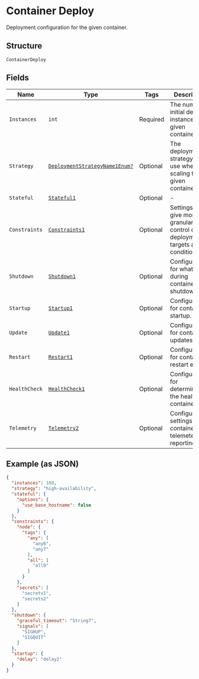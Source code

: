
# Container Deploy

Deployment configuration for the given container.

## Structure

`ContainerDeploy`

## Fields

| Name | Type | Tags | Description |
|  --- | --- | --- | --- |
| `Instances` | `int` | Required | The number of initial desired instances for a given container. |
| `Strategy` | [`DeploymentStrategyName1Enum?`](../../doc/models/deployment-strategy-name-1-enum.md) | Optional | The deployment strategy to use when scaling the given container. |
| `Stateful` | [`Stateful1`](../../doc/models/stateful-1.md) | Optional | - |
| `Constraints` | [`Constraints1`](../../doc/models/constraints-1.md) | Optional | Settings that give more granular control over deployment targets and conditions. |
| `Shutdown` | [`Shutdown1`](../../doc/models/shutdown-1.md) | Optional | Configuration for what to do during container shutdown. |
| `Startup` | [`Startup1`](../../doc/models/startup-1.md) | Optional | Configurations for container startup. |
| `Update` | [`Update1`](../../doc/models/update-1.md) | Optional | Configurations for container updates. |
| `Restart` | [`Restart1`](../../doc/models/restart-1.md) | Optional | Configurations for container restart events. |
| `HealthCheck` | [`HealthCheck1`](../../doc/models/health-check-1.md) | Optional | Configuration for determining the health of a container. |
| `Telemetry` | [`Telemetry2`](../../doc/models/telemetry-2.md) | Optional | Configuration settings for container telemetery reporting. |

## Example (as JSON)

```json
{
  "instances": 180,
  "strategy": "high-availability",
  "stateful": {
    "options": {
      "use_base_hostname": false
    }
  },
  "constraints": {
    "node": {
      "tags": {
        "any": [
          "any6",
          "any7"
        ],
        "all": [
          "all9"
        ]
      }
    },
    "secrets": [
      "secrets1",
      "secrets2"
    ]
  },
  "shutdown": {
    "graceful_timeout": "String7",
    "signals": [
      "SIGHUP",
      "SIGQUIT"
    ]
  },
  "startup": {
    "delay": "delay2"
  }
}
```

